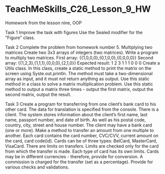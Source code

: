 # TeachMeSkills_C26_Lesson_9_HW
Homework from the lesson nine, OOP

Task 1
Improve the task with figures
Use the Sealed modifier for the "Figure" class.

Task 2
Complete the problem from homework number 5.
Multiplying two matrices
Create two 3x3 arrays of integers (two matrices).
Write a program to multiply two matrices.
First array: {{1,0,0,0},{0,1,0,0},{0,0,0,0}}
Second array: {{1,2,3},{1,1,1},{0,0,0},{2,1,0}}
Expected result: 1 2 3 1 1 1 0 0 0
Create a Utils class.
In this class, create a static method to print the matrix on the screen using Syste.out.println.
The method must take a two-dimensional array as input, and it must not return anything as output.
Use this static method in a class to solve a matrix multiplication problem.
Use this static method to output a matrix three times - output the first matrix, output the second matrix, output the result.


Task 3
Create a program for transferring from one client’s bank card to his other card.
The data for translation is specified from the console.
There is a client.
The system stores information about the client’s first name, last name, passport number, and date of birth.
As well as his postal code, country, city, street and house number.
The client may have a bank card (one or more).
Make a method to transfer an amount from one multiple to another.
Each card contains the card number, CVC/CVV, current amount on the card, card code(id).
Cards can be of three types: BelCard, MasterCard, VisaCard.
There are limits on transfers. Limits are checked only for the card from which the transfer is made.
Each type of card has its own limits.
Cards may be in different currencies - therefore, provide for conversion.
A commission is charged for the transfer (set as a percentage).
Provide for various checks and validations.
